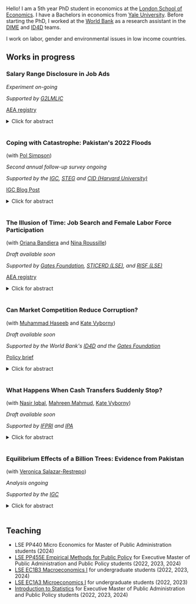 Hello! I am a 5th year PhD student in economics at the [London School of Economics](https://www.lse.ac.uk/economics). I have a Bachelors in economics from [Yale University](https://economics.yale.edu). Before starting the PhD, I worked at the [World Bank](https://www.worldbank.org/en/home) as a research assistant in the [DIME](https://www.worldbank.org/en/research/dime) and [ID4D](https://id4d.worldbank.org) teams.

I work on labor, gender and environmental issues in low income countries.

## Works in progress 
<a id="works-in-progress"></a>

### Salary Range Disclosure in Job Ads 

_Experiment on-going_

_Supported by [G2LMLIC](https://g2lm-lic.iza.org)_

[AEA registry](https://www.socialscienceregistry.org/trials/13788)

<details>

<summary>Click for abstract</summary>

Salary is a central characteristic of jobs, and varies considerably across firms for similar positions. However, globally, salary information is scarce at the hiring stage, making it difficult for workers to direct search. This study assesses how salary disclosure in job ads affects workers’ sorting and firms’ wage setting behavior. Using firm surveys and administrative data from Pakistan’s largest online job search platform—where I see salary ranges even when they are hidden from jobseekers—I find that better paying firms are more likely to hide salary information. In particular, such firms use salary non-disclosure as a ‘self-screening' tool to exclusively attract ‘suitable’ workers. This practice may disadvantage women, who tend to have lower labor market exposure and thus may be less able to extract wage signals from job descriptions, or may prefer to know the bargaining space before negotiating. To study these issues, I partner with the job platform to run an experiment in which treated ads are induced to post salary ranges while control ads can choose whether to disclose this information. The experiment uses a saturation design that randomly exposes some labor markets to high (75%) and others to low (25%) treatment intensity.

</details>

<br />

###  Coping with Catastrophe: Pakistan's 2022 Floods
(with [Pol Simpson](https://www.lse.ac.uk/economics/people/research-students/polly-simpson))

_Second annual follow-up survey ongoing_ 

_Supported by the [IGC](https://www.theigc.org), [STEG](https://steg.cepr.org) and [CID (Harvard University)](https://www.hks.harvard.edu/centers/cid)_

[IGC Blog Post](https://www.theigc.org/blogs/climate-priorities-developing-countries/how-rural-poor-populations-fared-pakistans-2022)

<details>

<summary>Click for abstract</summary>

Extreme weather events are becoming more frequent due to climate change, yet we know little about how unprecedented climate shocks impact the most vulnerable populations. In this project, we investigate the effects of the 2022 floods in Pakistan, which affected 33 million households and left one third of the country under water. Using a pre-flood census, we draw a random sample of 5,100 low-income, rural households across 6 districts of Sindh, whom we track and survey one and two years after the floods. These households vary in their local exposure to the 2022 floods. We study (i) the impact of the floods on these households, (ii) how they cope with these impacts and make forward-looking adaptations, and (iii) how flood impacts evolve over time. We exploit plausibly random local variation in flood water inundation – i.e., precipitation interacted with topography – conditional on historical rain and flood risk. Our outcomes include flood damages (e.g. loss of income or assets, health impacts, and disruption of social networks and trade), coping strategies (e.g. drawdown of savings, sale of assets, new loans, increased labour supply, changes to educational or nuturitional investments) and adaptation (e.g. diversification of networks or assets, and migration). 

</details>

<br />


### The Illusion of Time: Job Search and Female Labor Force Participation
(with [Oriana Bandiera](https://www.orianabandiera.net) and [Nina Roussille](http://ninaroussille.github.io/))

_Draft available soon_

_Supported by [Gates Foundation](https://www.gatesfoundation.org), [STICERD (LSE)](https://sticerd.lse.ac.uk/), and [RISF (LSE)](https://info.lse.ac.uk/staff/divisions/research-and-innovation/research/apply-for-funding/lse-research-support-fund)_

[AEA registry](https://www.socialscienceregistry.org/trials/11298)

<details>

  <summary>Click for abstract</summary>  
 
This paper documents a large gap between college-graduating women’s intended and realized labor force participation, and proposes an explanation. To do so, we field a panel survey and an experiment on >1,500 college students in Pakistan. A month before graduation, women believe they have about the same likelihood as their male peers of working six months later  (~75%). By contrast, we uncover large employment gaps: only 37.9% of women were employed six months later, compared to 64.4\% of men. Traditional supply-side (e.g. GPA, major, job preferences, search effort) and demand-side factors (e.g. interviews, wage and job offers) leave this gap virtually unchanged. However, we find that women’s employment is much more sensitive to the timing of their applications than men’s.  We provide a theoretical framework and empirical evidence on why timing matters: the unexpected increase in women's reservation wages over time. To causally estimate the effect of timing, we experimentally shift students' job applications closer to graduation. We find that this treatment increases women's employment by 22.3% (7.5 ppt) six months later, and has no effect on men. Finally, we explore behavioral and cultural mechanisms through which the treatment operates.
</details>

<br />

### Can Market Competition Reduce Corruption? 
(with [Muhammad Haseeb](https://sites.google.com/view/mhaseeb) and [Kate Vyborny](https://sites.google.com/site/kvyborny/home))

_Draft available soon_ 

_Supported by the World Bank's [ID4D](https://id4d.worldbank.org) and the [Gates Foundation](https://www.gatesfoundation.org)_

[Policy brief](https://documents1.worldbank.org/curated/en/099155004142238180/pdf/P1763410d1e1af00108e170e5754d04fed9.pdf)

<details>

  <summary>Click for abstract</summary>	
	
  We study whether market competition can reduce corruption in the public sector. We exploit exogenous changes to the market structure of payment agents responsible for the delivery of government cash transfers in Pakistan. We find that a payment reform that increased the market power of these agents resulted in a 29.1 percentage point increase in the likelihood that bribes were paid involuntarily to access the cash transfers. However, higher competition between payment agents reduces the likelihood of bribe payment by 18.4 percentage points. We rule out the possibility that these effects are driven by teething problems of a new technology, or strategic entry of payment point agents.
</details>	
<br />
	
### What Happens When Cash Transfers Suddenly Stop? 
(with [Nasir Iqbal](https://nasiriqbal.com.pk), [Mahreen Mahmud](https://sites.google.com/site/mahreenmahmudsite/home?authuser=0), [Kate Vyborny](https://sites.google.com/site/kvyborny/home))

_Draft available soon_ 

_Supported by [IFPRI](https://www.ifpri.org) and [IPA](https://poverty-action.org)_
  
<details>

  <summary>Click for abstract</summary>  
 
  Cash transfers are the most popular form of social protection globally. However, they may not pay out indefinitely due to budget cuts, changes to program design, or graduation of recipients from the program. How do low-income households cope after long-running cash transfers suddenly stop? Using regression discontinuity around an updated eligibility threshold, we investigate the effect of the discontinuation of a large unconditional cash transfer program in Pakistan. One year after discontinuation, we find no significant impacts on households' economic outcomes or recipient well-being. Two years later, we find 5% lower consumption expenditures equivalent to about 40% of the cash transfer amount, and a 6 pp (12.5%) decrease in the mobility of former female recipients (p<0.1), , defined as market visits unaccompanied by family.
</details>
<br />

### Equilibrium Effects of a Billion Trees: Evidence from Pakistan
(with [Veronica Salazar-Restrepo](https://www.veronicasalazarrestrepo.com))

_Analysis ongoing_

_Supported by the [IGC](https://www.theigc.org)_

<details>

  <summary>Click for abstract</summary>  
 
  Several countries are investing large sums of money in nation-wide tree planting programs as part of their climate mitigation and adaptation strategies. However, there is limited evidence on the impacts of such programs on livelihoods and ecosystems. These programs may disrupt ecosystems and agriculture, deplete water supplies, displace local communities, and lead to more deforestation in other areas. Conversely, planting the right species of trees at the right place can sequester carbon, regenerate forests, and provide ecosystem services like flood prevention. In this project, we focus on Pakistan's Billion Tree Tsunami Afforestation Programme (BTTAP), which planted 1 billion trees in the province of Khyber Pakhtunkhwa. First, we employ the AVOCADO remote-sensing algorithm to measure forest regrowth at high resolution (30m pixels) in order to measure the effectiveness of the program (Decuyper et al. 2022). Second, we also gather environmental data on wind, fires, temperature, precipitation, and pollution and combine it with administrative data on socioeconomic outcomes in order to measure ecological spillovers of the program in neighboring areas. Finally, we incorporate these spillovers in a general equilibrium framework to analyze whether the program displaced existing economic activities like agriculture.

</details>
<br />

## Teaching 
<a id="teaching"></a>
- LSE PP440 Micro Economics for Master of Public Administration students (2024)
- [LSE PP455E Empirical Methods for Public Policy](https://www.lse.ac.uk/resources/calendar.bak/courseGuides/EC/2015_EC455E.htm) for Executive Master of Public Administration and Public Policy students (2022, 2023, 2024)
- [LSE EC1B3 Macroeconomics I](https://www.lse.ac.uk/resources/calendar2021-2022/courseGuides/EC/2021_EC1B3.htm) for undergraduate students (2022, 2023, 2024)
- [LSE EC1A3 Microeconomics I](https://www.lse.ac.uk/resources/calendar2021-2022/courseGuides/EC/2021_EC1A3.htm) for undergraduate students (2022, 2023)
- [Introduction to Statistics](https://www.lse.ac.uk/resources/calendar2023-2024/courseGuides/PP/2023_PP430E.htm) for Executive Master of Public Administration and Public Policy students (2022, 2023, 2024)

